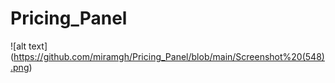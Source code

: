 # Pricing_Panel
![alt text] (https://github.com/miramgh/Pricing_Panel/blob/main/Screenshot%20(548).png)
